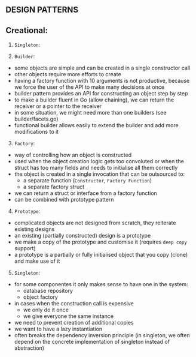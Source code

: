 ## DESIGN PATTERNS

## Creational:
1. `Singleton`:

2. `Builder`:
- some objects are simple and can be created in a single constructor call
- other objects require more efforts to create
- having a factory function with 10 arguments is not productive, because we force the user of the API to make many decisions at once
- builder pattern provides an API for constructing an object step by step
- to make a builder fluent in Go (allow chaining), we can return the receiver or a pointer to the receiver
- in some situation, we might need more than one builders (see builder/facets.go)
- functional builder allows easily to extend the builder and add more modifications to it

3. `Factory`:
- way of controlling how an object is constructed 
- used when the object creation logic gets too convoluted or when the struct has too many fields and needs to initialise all them correctly
- the object is created in a single invocation that can be outsourced to:
    - a separate function (`Constructor`, `Factory Function`)
    - a separate factory struct
- we can return a struct or interface from a factory function
- can be combined with prototype pattern

4. `Prototype`:
- complicated objects are not designed from scratch, they reiterate existing designs
- an existing (partially constructed) design is a prototype
- we make a copy of the prototype and customise it (requires `deep copy` support)
- a prototype is a partially or fully initialised object that you copy (clone) and make use of it

5. `Singleton`:
- for some componentes it only makes sense to have one in the system:
    - database repository
    - object factory
- in cases when the construction call is expensive
    - we only do it once
    - we give everyone the same instance
- we need to prevent creation of additional copies
- we want to have a lazy instantiation
- often breaks the dependency inversion principle (in singleton, we often depend on the concrete implementation of singleton instead of abstraction)